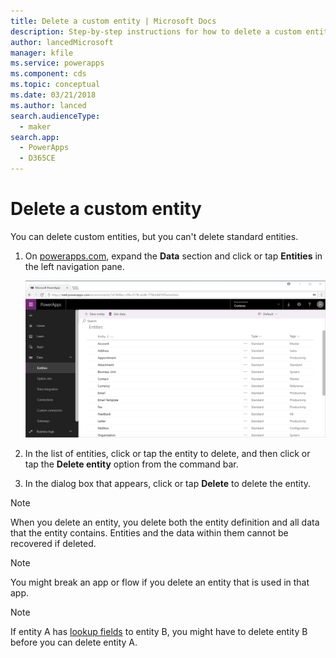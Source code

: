 ```yaml
---
title: Delete a custom entity | Microsoft Docs
description: Step-by-step instructions for how to delete a custom entity and clear all data in PowerApps
author: lancedMicrosoft
manager: kfile
ms.service: powerapps
ms.component: cds
ms.topic: conceptual
ms.date: 03/21/2018
ms.author: lanced
search.audienceType: 
  - maker
search.app: 
  - PowerApps
  - D365CE
---
```


# Delete a custom entity
You can delete custom entities, but you can't delete standard entities.

1. On [powerapps.com](https://web.powerapps.com/?utm_source=padocs&utm_medium=linkinadoc&utm_campaign=referralsfromdoc), expand the **Data** section and click or tap **Entities** in the left navigation pane.

    ![Entity Details](./media/data-platform-cds-create-entity/entitylist.png "Entity List")

2. In the list of entities, click or tap the entity to delete, and then click or tap the **Delete entity** option from the command bar.

3. In the dialog box that appears, click or tap **Delete** to delete the entity.

>[!NOTE]
>When you delete an entity, you delete both the entity definition and all data that the entity contains. Entities and the data within them cannot be recovered if deleted.

>[!NOTE]
>You might break an app or flow if you delete an entity that is used in that app.

>[!NOTE]
>If entity A has [lookup fields](data-platform-entity-lookup.md) to entity B, you might have to delete entity B before you can delete entity A.

